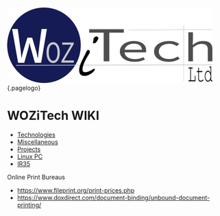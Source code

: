 ![Wiki Official](/uploads/corporate/wiki-official.png "Wiki Official"){.pagelogo}
<!-- TITLE: Home -->
<!-- SUBTITLE: WOZiTech Limited wiki -->

# WOZiTech WIKI
* [Technologies](/technologies)
* [Miscellaneous](/misc)
* [Projects](/projects)
* [Linux PC](/linuxpc)
* [IR35](/ir35)


Online Print Bureaus
* https://www.fileprint.org/print-prices.php
* https://www.doxdirect.com/document-binding/unbound-document-printing/